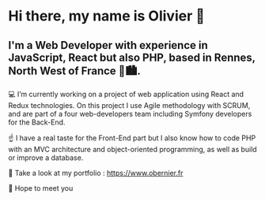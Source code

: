 # Hi there, my name is Olivier 👋

## I'm a Web Developer with experience in JavaScript, React but also PHP, based in Rennes, North West of France 🌊🏙️.

💻 I’m currently working on a project of web application using React and Redux technologies. On this project I use Agile methodology with SCRUM, and are part of a four web-developers team including Symfony developers for the Back-End.

☝️ I have a real taste for the Front-End part but I also know how to code PHP with an MVC architecture and object-oriented programming, as well as build or improve a database.

👀 Take a look at my portfolio : https://www.obernier.fr

👋 Hope to meet you

<!--
**oliv-bernier/oliv-bernier** is a ✨ _special_ ✨ repository because its `README.md` (this file) appears on your GitHub profile.

Here are some ideas to get you started:

- 🔭 I’m currently working on ...
- 🌱 I’m currently learning ...
- 👯 I’m looking to collaborate on ...
- 🤔 I’m looking for help with ...
- 💬 Ask me about ...
- 📫 How to reach me: ...
- 😄 Pronouns: ...
- ⚡ Fun fact: ...
-->
